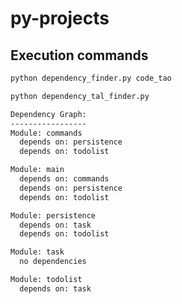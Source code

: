 # py-projects

## Execution commands

```bash
python dependency_finder.py code_tao
```

```bash
python dependency_tal_finder.py
```

```bash
Dependency Graph:
-----------------
Module: commands
  depends on: persistence
  depends on: todolist

Module: main
  depends on: commands
  depends on: persistence
  depends on: todolist

Module: persistence
  depends on: task
  depends on: todolist

Module: task
  no dependencies

Module: todolist
  depends on: task
```